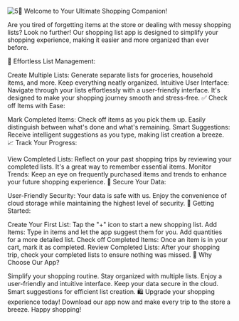 ![5](https://github.com/enkdeveloper/ShoppingList/assets/119349974/6b195034-8f6d-42ee-93a9-0ce42b8c166f)🛒 Welcome to Your Ultimate Shopping Companion!

Are you tired of forgetting items at the store or dealing with messy shopping lists? Look no further! Our shopping list app is designed to simplify your shopping experience, making it easier and more organized than ever before.

📝 Effortless List Management:

Create Multiple Lists: Generate separate lists for groceries, household items, and more. Keep everything neatly organized.
Intuitive User Interface: Navigate through your lists effortlessly with a user-friendly interface. It's designed to make your shopping journey smooth and stress-free.
✅ Check off Items with Ease:

Mark Completed Items: Check off items as you pick them up. Easily distinguish between what's done and what's remaining.
Smart Suggestions: Receive intelligent suggestions as you type, making list creation a breeze.
📈 Track Your Progress:

View Completed Lists: Reflect on your past shopping trips by reviewing your completed lists. It's a great way to remember essential items.
Monitor Trends: Keep an eye on frequently purchased items and trends to enhance your future shopping experience.
🔐 Secure Your Data:

User-Friendly Security: Your data is safe with us. Enjoy the convenience of cloud storage while maintaining the highest level of security.
🚀 Getting Started:

Create Your First List: Tap the "+" icon to start a new shopping list.
Add Items: Type in items and let the app suggest them for you. Add quantities for a more detailed list.
Check off Completed Items: Once an item is in your cart, mark it as completed.
Review Completed Lists: After your shopping trip, check your completed lists to ensure nothing was missed.
🌟 Why Choose Our App?

Simplify your shopping routine.
Stay organized with multiple lists.
Enjoy a user-friendly and intuitive interface.
Keep your data secure in the cloud.
Smart suggestions for efficient list creation.
🛍️ Upgrade your shopping experience today! Download our app now and make every trip to the store a breeze. Happy shopping!

